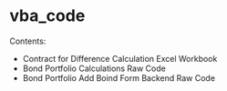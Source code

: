 # vba_code
Contents:
* Contract for Difference Calculation Excel Workbook
* Bond Portfolio Calculations Raw Code
* Bond Portfolio Add Boind Form Backend Raw Code
